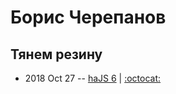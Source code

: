 # Борис Черепанов

## Тянем резину
- 2018 Oct 27 -- [haJS 6](https://www.youtube.com/watch?v=5kXW0uwJh4Q)   | [:octocat:](https://github.com/xakplant/stickjaw) 
